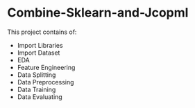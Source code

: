 # Combine-Sklearn-and-Jcopml
This project contains of:
- Import Libraries
- Import Dataset
- EDA
- Feature Engineering
- Data Splitting
- Data Preprocessing
- Data Training
- Data Evaluating
